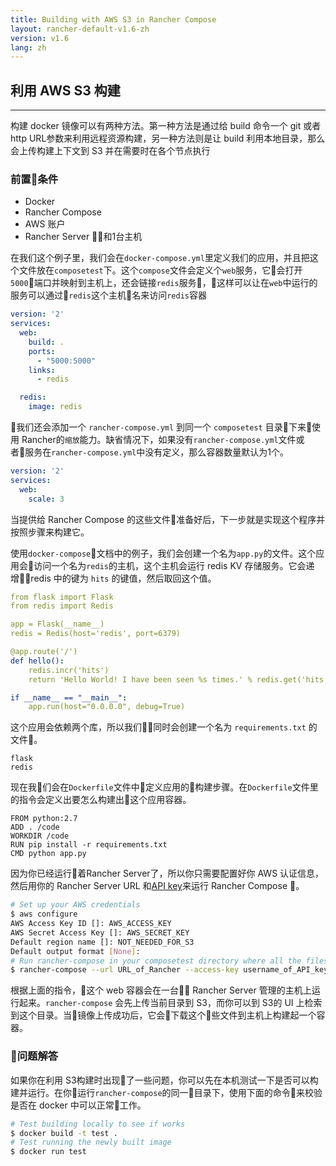 ```yaml
---
title: Building with AWS S3 in Rancher Compose
layout: rancher-default-v1.6-zh
version: v1.6
lang: zh
---
```


## 利用 AWS S3 构建
---

构建 docker 镜像可以有两种方法。第一种方法是通过给 build 命令一个 git 或者 http URL参数来利用远程资源构建，另一种方法则是让 build 利用本地目录，那么会上传构建上下文到 S3 并在需要时在各个节点执行

### 前置条件

* Docker
* Rancher Compose
* AWS 账户
* Rancher Server 和1台主机

在我们这个例子里，我们会在`docker-compose.yml`里定义我们的应用，并且把这个文件放在`composetest`下。这个`compose`文件会定义个`web`服务，它会打开`5000`端口并映射到主机上，还会链接`redis`服务，这样可以让在`web`中运行的服务可以通过`redis`这个主机名来访问`redis`容器

```yaml
version: '2'
services:
  web:
    build: .
    ports:
      - "5000:5000"
    links:
      - redis

  redis:
    image: redis
```

我们还会添加一个 `rancher-compose.yml` 到同一个 `composetest` 目录下来使用 Rancher的`缩放`能力。缺省情况下，如果没有`rancher-compose.yml`文件或者服务在`rancher-compose.yml`中没有定义，那么容器数量默认为1个。

```yaml
version: '2'
services:
  web:
    scale: 3
```

当提供给 Rancher Compose 的这些文件准备好后，下一步就是实现这个程序并按照步骤来构建它。

使用`docker-compose`文档中的例子，我们会创建一个名为`app.py`的文件。这个应用会访问一个名为`redis`的主机，这个主机会运行 redis KV 存储服务。它会递增redis 中的键为 `hits` 的键值，然后取回这个值。

```yaml
from flask import Flask
from redis import Redis

app = Flask(__name__)
redis = Redis(host='redis', port=6379)

@app.route('/')
def hello():
    redis.incr('hits')
    return 'Hello World! I have been seen %s times.' % redis.get('hits')

if __name__ == "__main__":
    app.run(host="0.0.0.0", debug=True)
```

这个应用会依赖两个库，所以我们同时会创建一个名为 `requirements.txt` 的文件。

```
flask
redis
```

现在我们会在`Dockerfile`文件中定义应用的构建步骤。在`Dockerfile`文件里的指令会定义出要怎么构建出这个应用容器。


```
FROM python:2.7
ADD . /code
WORKDIR /code
RUN pip install -r requirements.txt
CMD python app.py
```

因为你已经运行着Rancher Server了，所以你只需要配置好你 AWS 认证信息，然后用你的 Rancher Server URL 和[API key]({{site.baseurl}}/rancher/{{page.version}}/en/api/v2-beta/api-keys/)来运行 Rancher Compose 。

```bash
# Set up your AWS credentials
$ aws configure
AWS Access Key ID []: AWS_ACCESS_KEY
AWS Secret Access Key []: AWS_SECRET_KEY
Default region name []: NOT_NEEDED_FOR_S3
Default output format [None]:
# Run rancher-compose in your composetest directory where all the files are created
$ rancher-compose --url URL_of_Rancher --access-key username_of_API_key --secret-key password_of_API_key up
```

根据上面的指令，这个 web 容器会在一台 Rancher Server 管理的主机上运行起来。`rancher-compose` 会先上传当前目录到 S3，而你可以到 S3的 UI 上检索到这个目录。当镜像上传成功后，它会下载这个些文件到主机上构建起一个容器。

### 问题解答

如果你在利用 S3构建时出现了一些问题，你可以先在本机测试一下是否可以构建并运行。在你运行`rancher-compose`的同一目录下，使用下面的命令来校验是否在 docker 中可以正常工作。

```bash
# Test building locally to see if works
$ docker build -t test .
# Test running the newly built image
$ docker run test
```
